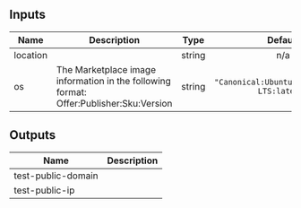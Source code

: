 ## Inputs

| Name | Description | Type | Default | Required |
|------|-------------|:----:|:-----:|:-----:|
| location |  | string | n/a | yes |
| os | The Marketplace image information in the following format: Offer:Publisher:Sku:Version | string | `"Canonical:UbuntuServer:16.04-LTS:latest"` | no |

## Outputs

| Name | Description |
|------|-------------|
| test-public-domain |  |
| test-public-ip |  |

